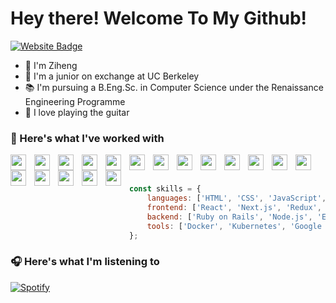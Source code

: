 # Hey there! Welcome To My Github!

[![Website Badge](https://img.shields.io/badge/website-000000?style=for-the-badge&logo=About.me&logoColor=white)](https://www.ziheng.dev/)

- 👋 I'm Ziheng
- 🏫 I'm a junior on exchange at UC Berkeley
- 📚 I'm pursuing a B.Eng.Sc. in Computer Science under the Renaissance Engineering Programme
- 🎸 I love playing the guitar

### 🤝 Here's what I've worked with

<img align="left" width="25px" src="https://cdn.jsdelivr.net/gh/devicons/devicon/icons/html5/html5-original.svg" style="padding-right:10px;" />
<img align="left" width="25px" src="https://cdn.jsdelivr.net/gh/devicons/devicon/icons/css3/css3-original.svg" style="padding-right:10px;" />
<img align="left" width="25px" src="https://cdn.jsdelivr.net/gh/devicons/devicon/icons/javascript/javascript-original.svg" style="padding-right:10px;" />
<img align="left" width="25px" src="https://cdn.jsdelivr.net/gh/devicons/devicon/icons/typescript/typescript-original.svg" style="padding-right:10px;" />
<img align="left" width="25px" src="https://cdn.jsdelivr.net/gh/devicons/devicon/icons/go/go-original.svg" style="padding-right:10px;" />
<img align="left" width="25px" src="https://cdn.jsdelivr.net/gh/devicons/devicon/icons/ruby/ruby-original.svg" style="padding-right:10px;" />    
<img align="left" width="25px" src="https://cdn.jsdelivr.net/gh/devicons/devicon/icons/java/java-original.svg" style="padding-right:10px;" />      
<img align="left" width="25px" src="https://cdn.jsdelivr.net/gh/devicons/devicon/icons/python/python-original.svg" style="padding-right:10px;" />
<img align="left" width="25px" src="https://cdn.jsdelivr.net/gh/devicons/devicon/icons/c/c-original.svg" style="padding-right:10px;" />

<img align="left" width="25px" src="https://cdn.jsdelivr.net/gh/devicons/devicon/icons/react/react-original.svg" style="padding-right:10px;" />
<img align="left" width="25px" src="https://cdn.jsdelivr.net/gh/devicons/devicon/icons/nextjs/nextjs-original.svg" style="padding-right:10px;" />

<img align="left" width="25px" src="https://cdn.jsdelivr.net/gh/devicons/devicon/icons/rails/rails-plain.svg" style="padding-right:10px;" />
<img align="left" width="25px" src="https://cdn.jsdelivr.net/gh/devicons/devicon/icons/nodejs/nodejs-original.svg" style="padding-right:10px;" />
<img align="left" width="25px" src="https://cdn.jsdelivr.net/gh/devicons/devicon/icons/mongodb/mongodb-original.svg" style="padding-right:10px;" />
<img align="left" width="25px" src="https://cdn.jsdelivr.net/gh/devicons/devicon/icons/postgresql/postgresql-original.svg" style="padding-right:10px;" />

<img align="left" width="25px" src="https://cdn.jsdelivr.net/gh/devicons/devicon/icons/docker/docker-original.svg" style="padding-right:10px;" />
<img align="left" width="25px" src="https://cdn.jsdelivr.net/gh/devicons/devicon/icons/googlecloud/googlecloud-original.svg" style="padding-right:10px;" />
<img align="left" width="25px" src="https://cdn.jsdelivr.net/gh/devicons/devicon/icons/git/git-original.svg" style="padding-right:10px;" />

<br />
<br />

```javascript
const skills = {
    languages: ['HTML', 'CSS', 'JavaScript', 'TypeScript', 'Go', 'Ruby', 'Java', 'Python', 'C'],
    frontend: ['React', 'Next.js', 'Redux', 'Tailwind', 'Jest'],
    backend: ['Ruby on Rails', 'Node.js', 'Express', 'Firebase', 'MongoDB', 'SQL', 'Redis', 'RabbitMQ', 'Rspec'],
    tools: ['Docker', 'Kubernetes', 'Google Cloud Platform', 'Large Language Models', 'Git', 'Github', 'Linux']
};
```
### 🎧 Here's what I'm listening to
[![Spotify](https://github-profile-spotify-widget.vercel.app/api/spotify?background_color=2D333B&title_background_color=22272E)](https://open.spotify.com/user/1176776274)
